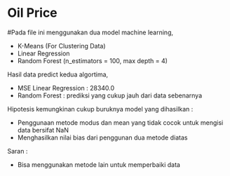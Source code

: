 # Oil Price

#Pada file ini menggunakan dua model machine learning,
  * K-Means (For Clustering Data)
  * Linear Regression
  * Random Forest (n_estimators = 100, max depth = 4)


Hasil data predict kedua algortima,
  * MSE Linear Regression : 28340.0
  * Random Forest : prediksi yang cukup jauh dari data sebenarnya

Hipotesis kemungkinan cukup buruknya model yang dihasilkan :
  * Penggunaan metode modus dan mean yang tidak cocok untuk mengisi data bersifat NaN
  * Menghasilkan nilai bias dari penggunan dua metode diatas
  
Saran :
  * Bisa menggunakan metode lain untuk memperbaiki data
